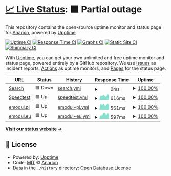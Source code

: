 # [📈 Live Status](https://anarion80.github.io/upptime): <!--live status--> **🟧 Partial outage**

This repository contains the open-source uptime monitor and status page for [Anarion](https://anarion80.github.io/upptime), powered by [Upptime](https://github.com/upptime/upptime).

[![Uptime CI](https://github.com/anarion80/upptime/workflows/Uptime%20CI/badge.svg)](https://github.com/anarion80/upptime/actions?query=workflow%3A%22Uptime+CI%22)
[![Response Time CI](https://github.com/anarion80/upptime/workflows/Response%20Time%20CI/badge.svg)](https://github.com/anarion80/upptime/actions?query=workflow%3A%22Response+Time+CI%22)
[![Graphs CI](https://github.com/anarion80/upptime/workflows/Graphs%20CI/badge.svg)](https://github.com/anarion80/upptime/actions?query=workflow%3A%22Graphs+CI%22)
[![Static Site CI](https://github.com/anarion80/upptime/workflows/Static%20Site%20CI/badge.svg)](https://github.com/anarion80/upptime/actions?query=workflow%3A%22Static+Site+CI%22)
[![Summary CI](https://github.com/anarion80/upptime/workflows/Summary%20CI/badge.svg)](https://github.com/anarion80/upptime/actions?query=workflow%3A%22Summary+CI%22)

With [Upptime](https://upptime.js.org), you can get your own unlimited and free uptime monitor and status page, powered entirely by a GitHub repository. We use [Issues](https://github.com/anarion80/upptime/issues) as incident reports, [Actions](https://github.com/anarion80/upptime/actions) as uptime monitors, and [Pages](https://anarion80.github.io/upptime) for the status page.

<!--start: status pages-->
<!-- This summary is generated by Upptime (https://github.com/upptime/upptime) -->
<!-- Do not edit this manually, your changes will be overwritten -->
<!-- prettier-ignore -->
| URL | Status | History | Response Time | Uptime |
| --- | ------ | ------- | ------------- | ------ |
| <img alt="" src="https://icons.duckduckgo.com/ip3/search.anarion.pl.ico" height="13"> [Search](https://search.anarion.pl) | 🟥 Down | [search.yml](https://github.com/anarion80/upptime/commits/HEAD/history/search.yml) | <details><summary><img alt="Response time graph" src="./graphs/search/response-time-week.png" height="20"> 0ms</summary><br><a href="https://upptime.anarion.pl/history/search"><img alt="Response time 669" src="https://img.shields.io/endpoint?url=https%3A%2F%2Fraw.githubusercontent.com%2Fanarion80%2Fupptime%2FHEAD%2Fapi%2Fsearch%2Fresponse-time.json"></a><br><a href="https://upptime.anarion.pl/history/search"><img alt="24-hour response time 0" src="https://img.shields.io/endpoint?url=https%3A%2F%2Fraw.githubusercontent.com%2Fanarion80%2Fupptime%2FHEAD%2Fapi%2Fsearch%2Fresponse-time-day.json"></a><br><a href="https://upptime.anarion.pl/history/search"><img alt="7-day response time 0" src="https://img.shields.io/endpoint?url=https%3A%2F%2Fraw.githubusercontent.com%2Fanarion80%2Fupptime%2FHEAD%2Fapi%2Fsearch%2Fresponse-time-week.json"></a><br><a href="https://upptime.anarion.pl/history/search"><img alt="30-day response time 0" src="https://img.shields.io/endpoint?url=https%3A%2F%2Fraw.githubusercontent.com%2Fanarion80%2Fupptime%2FHEAD%2Fapi%2Fsearch%2Fresponse-time-month.json"></a><br><a href="https://upptime.anarion.pl/history/search"><img alt="1-year response time 0" src="https://img.shields.io/endpoint?url=https%3A%2F%2Fraw.githubusercontent.com%2Fanarion80%2Fupptime%2FHEAD%2Fapi%2Fsearch%2Fresponse-time-year.json"></a></details> | <details><summary><a href="https://upptime.anarion.pl/history/search">100.00%</a></summary><a href="https://upptime.anarion.pl/history/search"><img alt="All-time uptime 99.55%" src="https://img.shields.io/endpoint?url=https%3A%2F%2Fraw.githubusercontent.com%2Fanarion80%2Fupptime%2FHEAD%2Fapi%2Fsearch%2Fuptime.json"></a><br><a href="https://upptime.anarion.pl/history/search"><img alt="24-hour uptime 100.00%" src="https://img.shields.io/endpoint?url=https%3A%2F%2Fraw.githubusercontent.com%2Fanarion80%2Fupptime%2FHEAD%2Fapi%2Fsearch%2Fuptime-day.json"></a><br><a href="https://upptime.anarion.pl/history/search"><img alt="7-day uptime 100.00%" src="https://img.shields.io/endpoint?url=https%3A%2F%2Fraw.githubusercontent.com%2Fanarion80%2Fupptime%2FHEAD%2Fapi%2Fsearch%2Fuptime-week.json"></a><br><a href="https://upptime.anarion.pl/history/search"><img alt="30-day uptime 100.00%" src="https://img.shields.io/endpoint?url=https%3A%2F%2Fraw.githubusercontent.com%2Fanarion80%2Fupptime%2FHEAD%2Fapi%2Fsearch%2Fuptime-month.json"></a><br><a href="https://upptime.anarion.pl/history/search"><img alt="1-year uptime 100.00%" src="https://img.shields.io/endpoint?url=https%3A%2F%2Fraw.githubusercontent.com%2Fanarion80%2Fupptime%2FHEAD%2Fapi%2Fsearch%2Fuptime-year.json"></a></details>
| <img alt="" src="https://icons.duckduckgo.com/ip3/speedtest.nas.anarion.pl.ico" height="13"> [Speedtest](https://speedtest.nas.anarion.pl) | 🟩 Up | [speedtest.yml](https://github.com/anarion80/upptime/commits/HEAD/history/speedtest.yml) | <details><summary><img alt="Response time graph" src="./graphs/speedtest/response-time-week.png" height="20"> 616ms</summary><br><a href="https://upptime.anarion.pl/history/speedtest"><img alt="Response time 642" src="https://img.shields.io/endpoint?url=https%3A%2F%2Fraw.githubusercontent.com%2Fanarion80%2Fupptime%2FHEAD%2Fapi%2Fspeedtest%2Fresponse-time.json"></a><br><a href="https://upptime.anarion.pl/history/speedtest"><img alt="24-hour response time 704" src="https://img.shields.io/endpoint?url=https%3A%2F%2Fraw.githubusercontent.com%2Fanarion80%2Fupptime%2FHEAD%2Fapi%2Fspeedtest%2Fresponse-time-day.json"></a><br><a href="https://upptime.anarion.pl/history/speedtest"><img alt="7-day response time 616" src="https://img.shields.io/endpoint?url=https%3A%2F%2Fraw.githubusercontent.com%2Fanarion80%2Fupptime%2FHEAD%2Fapi%2Fspeedtest%2Fresponse-time-week.json"></a><br><a href="https://upptime.anarion.pl/history/speedtest"><img alt="30-day response time 622" src="https://img.shields.io/endpoint?url=https%3A%2F%2Fraw.githubusercontent.com%2Fanarion80%2Fupptime%2FHEAD%2Fapi%2Fspeedtest%2Fresponse-time-month.json"></a><br><a href="https://upptime.anarion.pl/history/speedtest"><img alt="1-year response time 627" src="https://img.shields.io/endpoint?url=https%3A%2F%2Fraw.githubusercontent.com%2Fanarion80%2Fupptime%2FHEAD%2Fapi%2Fspeedtest%2Fresponse-time-year.json"></a></details> | <details><summary><a href="https://upptime.anarion.pl/history/speedtest">100.00%</a></summary><a href="https://upptime.anarion.pl/history/speedtest"><img alt="All-time uptime 95.23%" src="https://img.shields.io/endpoint?url=https%3A%2F%2Fraw.githubusercontent.com%2Fanarion80%2Fupptime%2FHEAD%2Fapi%2Fspeedtest%2Fuptime.json"></a><br><a href="https://upptime.anarion.pl/history/speedtest"><img alt="24-hour uptime 100.00%" src="https://img.shields.io/endpoint?url=https%3A%2F%2Fraw.githubusercontent.com%2Fanarion80%2Fupptime%2FHEAD%2Fapi%2Fspeedtest%2Fuptime-day.json"></a><br><a href="https://upptime.anarion.pl/history/speedtest"><img alt="7-day uptime 100.00%" src="https://img.shields.io/endpoint?url=https%3A%2F%2Fraw.githubusercontent.com%2Fanarion80%2Fupptime%2FHEAD%2Fapi%2Fspeedtest%2Fuptime-week.json"></a><br><a href="https://upptime.anarion.pl/history/speedtest"><img alt="30-day uptime 96.21%" src="https://img.shields.io/endpoint?url=https%3A%2F%2Fraw.githubusercontent.com%2Fanarion80%2Fupptime%2FHEAD%2Fapi%2Fspeedtest%2Fuptime-month.json"></a><br><a href="https://upptime.anarion.pl/history/speedtest"><img alt="1-year uptime 96.04%" src="https://img.shields.io/endpoint?url=https%3A%2F%2Fraw.githubusercontent.com%2Fanarion80%2Fupptime%2FHEAD%2Fapi%2Fspeedtest%2Fuptime-year.json"></a></details>
| <img alt="" src="https://icons.duckduckgo.com/ip3/emodul.pl.ico" height="13"> [emodul.pl](https://emodul.pl) | 🟩 Up | [emodul-pl.yml](https://github.com/anarion80/upptime/commits/HEAD/history/emodul-pl.yml) | <details><summary><img alt="Response time graph" src="./graphs/emodul-pl/response-time-week.png" height="20"> 561ms</summary><br><a href="https://upptime.anarion.pl/history/emodul-pl"><img alt="Response time 558" src="https://img.shields.io/endpoint?url=https%3A%2F%2Fraw.githubusercontent.com%2Fanarion80%2Fupptime%2FHEAD%2Fapi%2Femodul-pl%2Fresponse-time.json"></a><br><a href="https://upptime.anarion.pl/history/emodul-pl"><img alt="24-hour response time 691" src="https://img.shields.io/endpoint?url=https%3A%2F%2Fraw.githubusercontent.com%2Fanarion80%2Fupptime%2FHEAD%2Fapi%2Femodul-pl%2Fresponse-time-day.json"></a><br><a href="https://upptime.anarion.pl/history/emodul-pl"><img alt="7-day response time 561" src="https://img.shields.io/endpoint?url=https%3A%2F%2Fraw.githubusercontent.com%2Fanarion80%2Fupptime%2FHEAD%2Fapi%2Femodul-pl%2Fresponse-time-week.json"></a><br><a href="https://upptime.anarion.pl/history/emodul-pl"><img alt="30-day response time 571" src="https://img.shields.io/endpoint?url=https%3A%2F%2Fraw.githubusercontent.com%2Fanarion80%2Fupptime%2FHEAD%2Fapi%2Femodul-pl%2Fresponse-time-month.json"></a><br><a href="https://upptime.anarion.pl/history/emodul-pl"><img alt="1-year response time 558" src="https://img.shields.io/endpoint?url=https%3A%2F%2Fraw.githubusercontent.com%2Fanarion80%2Fupptime%2FHEAD%2Fapi%2Femodul-pl%2Fresponse-time-year.json"></a></details> | <details><summary><a href="https://upptime.anarion.pl/history/emodul-pl">100.00%</a></summary><a href="https://upptime.anarion.pl/history/emodul-pl"><img alt="All-time uptime 97.57%" src="https://img.shields.io/endpoint?url=https%3A%2F%2Fraw.githubusercontent.com%2Fanarion80%2Fupptime%2FHEAD%2Fapi%2Femodul-pl%2Fuptime.json"></a><br><a href="https://upptime.anarion.pl/history/emodul-pl"><img alt="24-hour uptime 100.00%" src="https://img.shields.io/endpoint?url=https%3A%2F%2Fraw.githubusercontent.com%2Fanarion80%2Fupptime%2FHEAD%2Fapi%2Femodul-pl%2Fuptime-day.json"></a><br><a href="https://upptime.anarion.pl/history/emodul-pl"><img alt="7-day uptime 100.00%" src="https://img.shields.io/endpoint?url=https%3A%2F%2Fraw.githubusercontent.com%2Fanarion80%2Fupptime%2FHEAD%2Fapi%2Femodul-pl%2Fuptime-week.json"></a><br><a href="https://upptime.anarion.pl/history/emodul-pl"><img alt="30-day uptime 100.00%" src="https://img.shields.io/endpoint?url=https%3A%2F%2Fraw.githubusercontent.com%2Fanarion80%2Fupptime%2FHEAD%2Fapi%2Femodul-pl%2Fuptime-month.json"></a><br><a href="https://upptime.anarion.pl/history/emodul-pl"><img alt="1-year uptime 97.57%" src="https://img.shields.io/endpoint?url=https%3A%2F%2Fraw.githubusercontent.com%2Fanarion80%2Fupptime%2FHEAD%2Fapi%2Femodul-pl%2Fuptime-year.json"></a></details>
| <img alt="" src="https://icons.duckduckgo.com/ip3/emodul.eu.ico" height="13"> [emodul.eu](https://emodul.eu) | 🟩 Up | [emodul-eu.yml](https://github.com/anarion80/upptime/commits/HEAD/history/emodul-eu.yml) | <details><summary><img alt="Response time graph" src="./graphs/emodul-eu/response-time-week.png" height="20"> 597ms</summary><br><a href="https://upptime.anarion.pl/history/emodul-eu"><img alt="Response time 566" src="https://img.shields.io/endpoint?url=https%3A%2F%2Fraw.githubusercontent.com%2Fanarion80%2Fupptime%2FHEAD%2Fapi%2Femodul-eu%2Fresponse-time.json"></a><br><a href="https://upptime.anarion.pl/history/emodul-eu"><img alt="24-hour response time 714" src="https://img.shields.io/endpoint?url=https%3A%2F%2Fraw.githubusercontent.com%2Fanarion80%2Fupptime%2FHEAD%2Fapi%2Femodul-eu%2Fresponse-time-day.json"></a><br><a href="https://upptime.anarion.pl/history/emodul-eu"><img alt="7-day response time 597" src="https://img.shields.io/endpoint?url=https%3A%2F%2Fraw.githubusercontent.com%2Fanarion80%2Fupptime%2FHEAD%2Fapi%2Femodul-eu%2Fresponse-time-week.json"></a><br><a href="https://upptime.anarion.pl/history/emodul-eu"><img alt="30-day response time 567" src="https://img.shields.io/endpoint?url=https%3A%2F%2Fraw.githubusercontent.com%2Fanarion80%2Fupptime%2FHEAD%2Fapi%2Femodul-eu%2Fresponse-time-month.json"></a><br><a href="https://upptime.anarion.pl/history/emodul-eu"><img alt="1-year response time 566" src="https://img.shields.io/endpoint?url=https%3A%2F%2Fraw.githubusercontent.com%2Fanarion80%2Fupptime%2FHEAD%2Fapi%2Femodul-eu%2Fresponse-time-year.json"></a></details> | <details><summary><a href="https://upptime.anarion.pl/history/emodul-eu">100.00%</a></summary><a href="https://upptime.anarion.pl/history/emodul-eu"><img alt="All-time uptime 97.57%" src="https://img.shields.io/endpoint?url=https%3A%2F%2Fraw.githubusercontent.com%2Fanarion80%2Fupptime%2FHEAD%2Fapi%2Femodul-eu%2Fuptime.json"></a><br><a href="https://upptime.anarion.pl/history/emodul-eu"><img alt="24-hour uptime 100.00%" src="https://img.shields.io/endpoint?url=https%3A%2F%2Fraw.githubusercontent.com%2Fanarion80%2Fupptime%2FHEAD%2Fapi%2Femodul-eu%2Fuptime-day.json"></a><br><a href="https://upptime.anarion.pl/history/emodul-eu"><img alt="7-day uptime 100.00%" src="https://img.shields.io/endpoint?url=https%3A%2F%2Fraw.githubusercontent.com%2Fanarion80%2Fupptime%2FHEAD%2Fapi%2Femodul-eu%2Fuptime-week.json"></a><br><a href="https://upptime.anarion.pl/history/emodul-eu"><img alt="30-day uptime 100.00%" src="https://img.shields.io/endpoint?url=https%3A%2F%2Fraw.githubusercontent.com%2Fanarion80%2Fupptime%2FHEAD%2Fapi%2Femodul-eu%2Fuptime-month.json"></a><br><a href="https://upptime.anarion.pl/history/emodul-eu"><img alt="1-year uptime 97.57%" src="https://img.shields.io/endpoint?url=https%3A%2F%2Fraw.githubusercontent.com%2Fanarion80%2Fupptime%2FHEAD%2Fapi%2Femodul-eu%2Fuptime-year.json"></a></details>

<!--end: status pages-->

[**Visit our status website →**](https://anarion80.github.io/upptime)

## 📄 License

- Powered by: [Upptime](https://github.com/upptime/upptime)
- Code: [MIT](./LICENSE) © [Anarion](https://anarion80.github.io/upptime)
- Data in the `./history` directory: [Open Database License](https://opendatacommons.org/licenses/odbl/1-0/)

